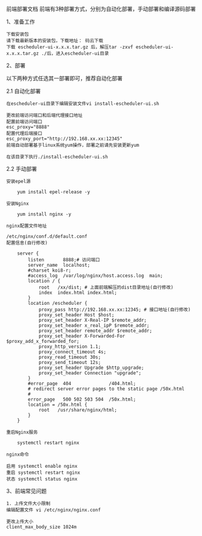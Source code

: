 前端部署文档
前端有3种部署方式，分别为自动化部署，手动部署和编译源码部署

1、准备工作

    下载安装包
    请下载最新版本的安装包，下载地址： 码云下载
    下载 escheduler-ui-x.x.x.tar.gz 后，解压tar -zxvf escheduler-ui-x.x.x.tar.gz ./后，进入escheduler-ui目录

2、部署

以下两种方式任选其一部署即可，推荐自动化部署

2.1 自动化部署

    在escheduler-ui目录下编辑安装文件vi install-escheduler-ui.sh
    
    更改前端访问端口和后端代理接口地址
    配置前端访问端口
    esc_proxy="8888"
    配置代理后端接口
    esc_proxy_port="http://192.168.xx.xx:12345"
    前端自动部署基于linux系统yum操作，部署之前请先安装更新yum
    
    在该目录下执行./install-escheduler-ui.sh

2.2 手动部署

    安装epel源     
    
        yum install epel-release -y
    
    安装Nginx 
        
        yum install nginx -y
    
    nginx配置文件地址
    
    /etc/nginx/conf.d/default.conf
    配置信息(自行修改)
    
        server {
            listen       8888;# 访问端口
            server_name  localhost;
            #charset koi8-r;
            #access_log  /var/log/nginx/host.access.log  main;
            location / {
                root   /xx/dist; # 上面前端解压的dist目录地址(自行修改)
                index  index.html index.html;
            }
            location /escheduler {
                proxy_pass http://192.168.xx.xx:12345; # 接口地址(自行修改)
                proxy_set_header Host $host;
                proxy_set_header X-Real-IP $remote_addr;
                proxy_set_header x_real_ipP $remote_addr;
                proxy_set_header remote_addr $remote_addr;
                proxy_set_header X-Forwarded-For $proxy_add_x_forwarded_for;
                proxy_http_version 1.1;
                proxy_connect_timeout 4s;
                proxy_read_timeout 30s;
                proxy_send_timeout 12s;
                proxy_set_header Upgrade $http_upgrade;
                proxy_set_header Connection "upgrade";
            }
            #error_page  404              /404.html;
            # redirect server error pages to the static page /50x.html
            #
            error_page   500 502 503 504  /50x.html;
            location = /50x.html {
                root   /usr/share/nginx/html;
            }
        }
        
    重启Nginx服务
    
        systemctl restart nginx
        
    nginx命令
    
    启用 systemctl enable nginx
    重启 systemctl restart nginx
    状态 systemctl status nginx

3、前端常见问题

    1. 上传文件大小限制
    编辑配置文件 vi /etc/nginx/nginx.conf
    
    更改上传大小
    client_max_body_size 1024m